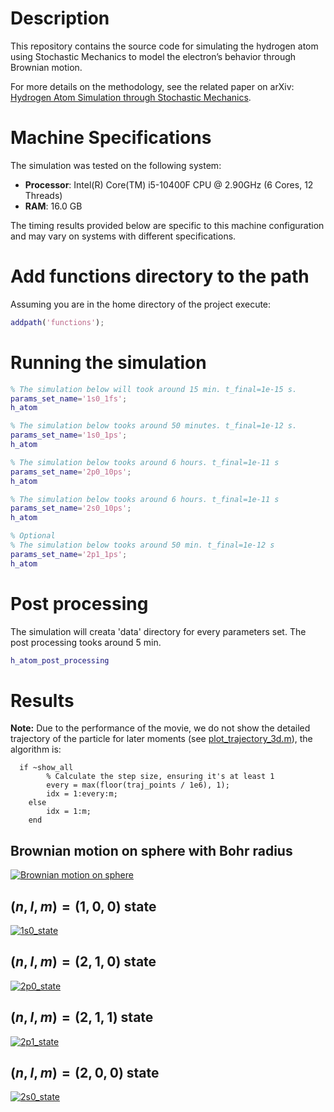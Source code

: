 # Description
This repository contains the source code for simulating the hydrogen atom using 
Stochastic Mechanics to model the electron’s behavior through Brownian motion.

For more details on the methodology, see the related paper on arXiv: 
[Hydrogen Atom Simulation through Stochastic Mechanics](https://arxiv.org/abs/2412.19918v1).

# Machine Specifications

The simulation was tested on the following system:

- **Processor**: Intel(R) Core(TM) i5-10400F CPU @ 2.90GHz (6 Cores, 12 Threads)
- **RAM**: 16.0 GB

The timing results provided below are specific to this machine configuration
and may vary on systems with different specifications.

# Add functions directory to the path
Assuming you are in the home directory of the project execute:
```Matlab
addpath('functions');
```

# Running the simulation

```Matlab
% The simulation below will took around 15 min. t_final=1e-15 s.
params_set_name='1s0_1fs';
h_atom

% The simulation below tooks around 50 minutes. t_final=1e-12 s.
params_set_name='1s0_1ps';
h_atom

% The simulation below tooks around 6 hours. t_final=1e-11 s
params_set_name='2p0_10ps';
h_atom

% The simulation below tooks around 6 hours. t_final=1e-11 s
params_set_name='2s0_10ps';
h_atom

% Optional
% The simulation below tooks around 50 min. t_final=1e-12 s
params_set_name='2p1_1ps';
h_atom
```

# Post processing
The simulation will creata 'data' directory for every parameters set. 
The post processing tooks around 5 min.
```Matlab
h_atom_post_processing
```

# Results

**Note:** Due to the performance of the movie, we do not show the detailed trajectory of the particle
for later moments (see [plot_trajectory_3d.m](functions/plot_trajectory_3d.m)), the algorithm is:
```
  if ~show_all
        % Calculate the step size, ensuring it's at least 1
        every = max(floor(traj_points / 1e6), 1);
        idx = 1:every:m;
    else
        idx = 1:m;
    end
```

## Brownian motion on sphere with Bohr radius
[![Brownian motion on sphere](movies/1s0_1fs.gif)](movies/1s0_1fs.gif)

## $(n,l,m)=(1,0,0)$ state
[![1s0_state](movies/1s0_1ps.gif)](movies/1s0_1ps.gif)

##  $(n,l,m)=(2,1,0)$ state
[![2p0_state](movies/2p0_10ps.gif)](movies/2p0_10ps.gif)

## $(n,l,m)=(2,1,1)$ state
[![2p1_state](movies/2p1_1ps.gif)](movies/2p1_1ps.gif)


## $(n,l,m)=(2,0,0)$ state
[![2s0_state](movies/2s0_10ps.gif)](movies/2s0_10ps.gif)
